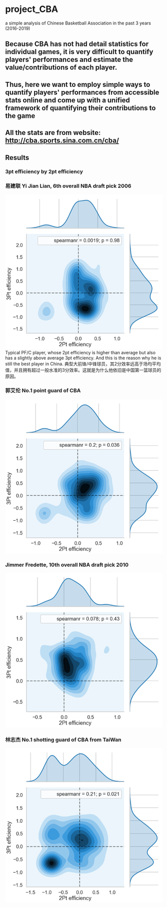 # project_CBA
a simple analysis of Chinese Basketball Association in the past 3 years (2016-2019)

## Because CBA has not had detail statistics for individual games, it is very difficult to quantify players' performances and estimate the value/contributions of each player.
## Thus, here we want to employ simple ways to quantify players' performances from accessible stats online and come up with a unified framework of quantifying their contributions to the game
## All the stats are from website: http://cba.sports.sina.com.cn/cba/


## Results
### 3pt efficiency by 2pt efficiency
### 易建联 Yi Jian Lian, 6th overall NBA draft pick 2006
![asdf](https://github.com/adowaconan/project_CBA/blob/master/figures/correlation%20%E6%98%93%E5%BB%BA%E8%81%94.png)
Typical PF/C player, whose 2pt efficiency is higher than average but also has a slightly above average 3pt efficiency. And this is the reason why he is still the best player in China.
典型大前锋/中锋球员，其2分效率远高于场均平均值，并且拥有超过一般水准的3分效率。这就是为什么他依旧是中国第一篮球员的原因。
### 郭艾伦 No.1 point guard of CBA
![adef](https://github.com/adowaconan/project_CBA/blob/master/figures/correlation%20%E9%83%AD%E8%89%BE%E4%BC%A6.png)

### Jimmer Fredette, 10th overall NBA draft pick 2010
![diapd](https://github.com/adowaconan/project_CBA/blob/master/figures/correlation%20%E5%BC%97%E9%9B%B7%E6%88%B4%E7%89%B9.png)
### 林志杰 No.1 shotting guard of CBA from TaiWan
![didsa](https://github.com/adowaconan/project_CBA/blob/master/figures/correlation%20%E6%9E%97%E5%BF%97%E6%9D%B0.png)

